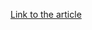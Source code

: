 [Link to the article](https://thehackernews.com/2024/10/microsoft-reveals-macos-vulnerability.html)
